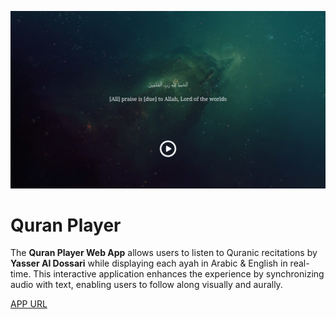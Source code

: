 ![screen](docs/screen2.png)


# Quran Player
The **Quran Player Web App** allows users to listen to Quranic recitations by **Yasser Al Dossari** while displaying each ayah in Arabic & English in real-time. 
This interactive application enhances the experience by synchronizing audio with text, enabling users to follow along visually and aurally.

<a href="https://zaqks.github.io/quran_player">
  APP URL
</a>
